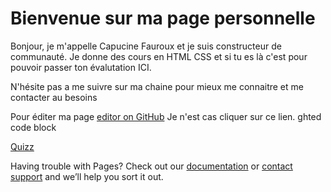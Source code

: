 <h1>Bienvenue sur ma page personnelle</h1>

<p>Bonjour, je m'appelle Capucine Fauroux et je suis constructeur de communauté. Je donne des cours en HTML CSS et si tu es là c'est pour pouvoir passer ton évalutation ICI.</p>
<p>N'hésite pas a me suivre sur ma chaine pour mieux me connaitre et me contacter au besoins</p>



Pour éditer ma page [editor on GitHub](https://github.com/CapucineFX/quizz-maker/edit/gh-pages/index.md) Je n'est cas cliquer sur ce lien.
ghted code block

<a href="capucinefx.github.io/quizz-maker/quizzmaker.html">Quizz</a>


Having trouble with Pages? Check out our [documentation](https://docs.github.com/categories/github-pages-basics/) or [contact support](https://support.github.com/contact) and we’ll help you sort it out.
